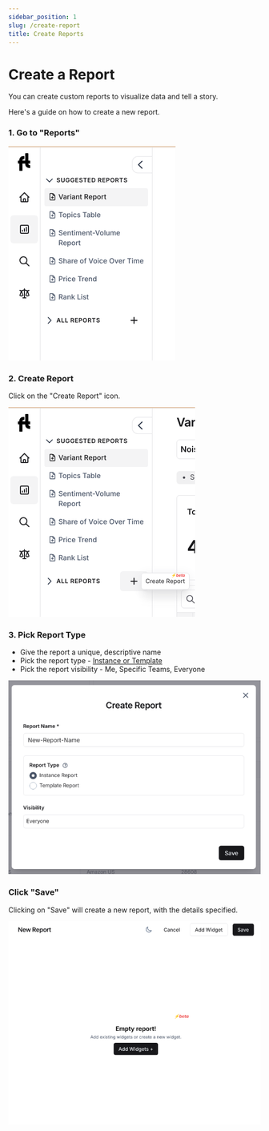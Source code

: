 ```yaml
---
sidebar_position: 1
slug: /create-report
title: Create Reports
---
```


# Create a Report

You can create custom reports to visualize data and tell a story.

Here's a guide on how to create a new report.

### 1. Go to "Reports"

![report-menu](/img/help/reports/report-menu.png)

### 2. Create Report

Click on the "Create Report" icon.

![create-report](/img/help/reports/report-create.png)


### 3. Pick Report Type

- Give the report a unique, descriptive name 
- Pick the report type - [Instance or Template](/reports)
- Pick the report visibility - Me, Specific Teams, Everyone 

![report-modal](/img/help/reports/report-modal.png)


### Click "Save"

Clicking on "Save" will create a new report, with the details specified.


![report-empty](/img/help/reports/report-empty.png)






